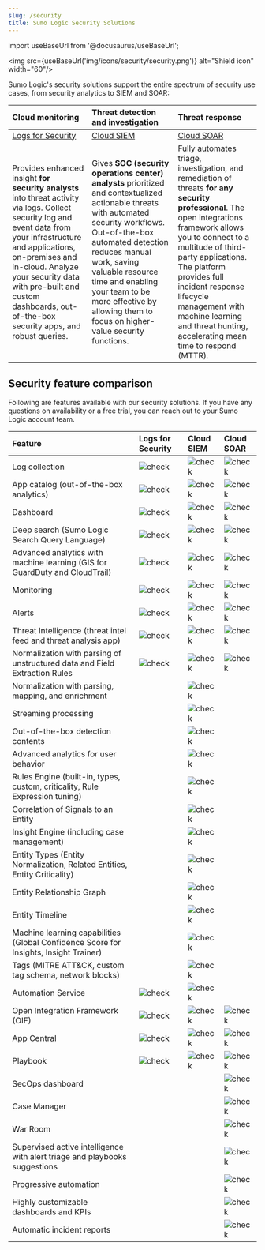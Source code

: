 ```yaml
---
slug: /security
title: Sumo Logic Security Solutions
---
```


import useBaseUrl from '@docusaurus/useBaseUrl';

<img src={useBaseUrl('img/icons/security/security.png')} alt="Shield icon" width="60"/>

Sumo Logic's security solutions support the entire spectrum of security use cases, from security analytics to SIEM and SOAR:

| Cloud monitoring | Threat detection and investigation | Threat response |
| :-- | :-- | :-- |
| [Logs for Security](/docs/security/additional-security-features/) | [Cloud SIEM](/docs/cse/) | [Cloud SOAR](/docs/cloud-soar/) |
| Provides enhanced insight **for security analysts** into threat activity via logs. Collect security log and event data from your infrastructure and applications, on-premises and in-cloud. Analyze your security data with pre-built and custom dashboards, out-of-the-box security apps, and robust queries. | Gives **SOC (security operations center) analysts** prioritized and contextualized actionable threats with automated security workflows. Out-of-the-box automated detection reduces manual work, saving valuable resource time and enabling your team to be more effective by allowing them to focus on higher-value security functions. | Fully automates triage, investigation, and remediation of threats **for any security professional**. The open integrations framework allows you to connect to a multitude of third-party applications. The platform provides full incident response lifecycle management with machine learning and threat hunting, accelerating mean time to respond (MTTR). |


## Security feature comparison

Following are features available with our security solutions. If you have any questions on availability or a free trial, you can reach out to your Sumo Logic account team.

| Feature | Logs for Security | Cloud SIEM | Cloud SOAR |
| :-- | :-- | :-- | :-- |
| Log collection | ![check](/img/reuse/check.png) | ![check](/img/reuse/check.png) | ![check](/img/reuse/check.png) |
| App catalog (out-of-the-box analytics) | ![check](/img/reuse/check.png) | ![check](/img/reuse/check.png) | ![check](/img/reuse/check.png) |
| Dashboard | ![check](/img/reuse/check.png) | ![check](/img/reuse/check.png) | ![check](/img/reuse/check.png) |
| Deep search (Sumo Logic Search Query Language) | ![check](/img/reuse/check.png) | ![check](/img/reuse/check.png) | ![check](/img/reuse/check.png) |
| Advanced analytics with machine learning (GIS for GuardDuty and CloudTrail) | ![check](/img/reuse/check.png) | ![check](/img/reuse/check.png) | ![check](/img/reuse/check.png) |
| Monitoring | ![check](/img/reuse/check.png) | ![check](/img/reuse/check.png) | ![check](/img/reuse/check.png) |
| Alerts | ![check](/img/reuse/check.png) | ![check](/img/reuse/check.png) | ![check](/img/reuse/check.png) |
| Threat Intelligence (threat intel feed and threat analysis app) | ![check](/img/reuse/check.png) | ![check](/img/reuse/check.png) | ![check](/img/reuse/check.png) |
| Normalization with parsing of unstructured data and Field Extraction Rules | ![check](/img/reuse/check.png) | ![check](/img/reuse/check.png) | ![check](/img/reuse/check.png) |
| Normalization with parsing, mapping, and enrichment | | ![check](/img/reuse/check.png) | |
| Streaming processing | | ![check](/img/reuse/check.png) | |
| Out-of-the-box detection contents | | ![check](/img/reuse/check.png) | |
| Advanced analytics for user behavior | | ![check](/img/reuse/check.png) | |
| Rules Engine (built-in, types, custom, criticality, Rule Expression tuning) | | ![check](/img/reuse/check.png) | |
| Correlation of Signals to an Entity | | ![check](/img/reuse/check.png) | |
| Insight Engine (including case management) | | ![check](/img/reuse/check.png) | |
| Entity Types (Entity Normalization, Related Entities, Entity Criticality) | | ![check](/img/reuse/check.png) | |
| Entity Relationship Graph | | ![check](/img/reuse/check.png) | |
| Entity Timeline | | ![check](/img/reuse/check.png) | |
| Machine learning capabilities (Global Confidence Score for Insights, Insight Trainer) | | ![check](/img/reuse/check.png) | |
| Tags (MITRE ATT&CK, custom tag schema, network blocks) | | ![check](/img/reuse/check.png) | |
| Automation Service | ![check](/img/reuse/check.png) | ![check](/img/reuse/check.png) | |
| Open Integration Framework (OIF) | ![check](/img/reuse/check.png) | ![check](/img/reuse/check.png) | ![check](/img/reuse/check.png) |
| App Central | ![check](/img/reuse/check.png) | ![check](/img/reuse/check.png) | ![check](/img/reuse/check.png) |
| Playbook |![check](/img/reuse/check.png) | ![check](/img/reuse/check.png) | ![check](/img/reuse/check.png) |
| SecOps dashboard | | | ![check](/img/reuse/check.png) |
| Case Manager | | | ![check](/img/reuse/check.png) |
| War Room | | | ![check](/img/reuse/check.png) |
| Supervised active intelligence with alert triage and playbooks suggestions | | | ![check](/img/reuse/check.png) |
| Progressive automation | | | ![check](/img/reuse/check.png) |
| Highly customizable dashboards and KPIs | | | ![check](/img/reuse/check.png) |
| Automatic incident reports | | | ![check](/img/reuse/check.png) |

